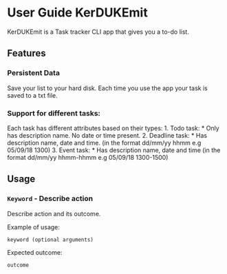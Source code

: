 # User Guide KerDUKEmit
KerDUKEmit is a Task tracker CLI app that gives you a to-do list.

## Features 

### Persistent  Data
Save your list to your hard disk. Each time you use the app your task is saved to a txt file.

### Support for different tasks: 
Each task has different attributes based on their types: 
    1. Todo task:
        *   Only has description name. No date or time present.
    2. Deadline task:
        *   Has description name, date and time. (in the format dd/mm/yy hhmm e.g 05/09/18 1300) 
    3. Event task:
        *   Has description name, date and time  (in the format dd/mm/yy hhmm-hhmm e.g 05/09/18 1300-1500) 

## Usage

### `Keyword` - Describe action

Describe action and its outcome.

Example of usage: 

`keyword (optional arguments)`

Expected outcome:

`outcome`
